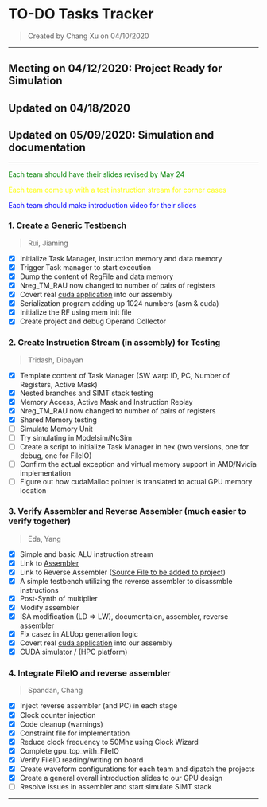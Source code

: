 # TO-DO Tasks Tracker
> Created by Chang Xu on 04/10/2020
---
## Meeting on 04/12/2020: Project Ready for Simulation

## Updated on 04/18/2020

## Updated on 05/09/2020: Simulation and documentation

---
<span style="color:green">Each team should have their slides revised by May 24</span>

<span style="color:yellow">Each team come up with a test instruction stream for corner cases</span>

<span style="color:blue">Each team should make introduction video for their slides</span>


### 1. Create a Generic Testbench

> Rui, Jiaming
- [x] Initialize Task Manager, instruction memory and data memory
- [x] Trigger Task manager to start execution
- [x] Dump the content of RegFile and data memory
- [x] Nreg_TM_RAU now changed to number of pairs of registers
- [x] Covert real [cuda application](../cuda/add.cu) into our assembly
- [x] Serialization program adding up 1024 numbers (asm & cuda)
- [x] Initialize the RF using mem init file
- [x] Create project and debug Operand Collector
### 2. Create Instruction Stream (in assembly) for Testing
> Tridash, Dipayan
- [x] Template content of Task Manager (SW warp ID, PC, Number of Registers, Active Mask)
- [x] Nested branches and SIMT stack testing
- [x] Memory Access, Active Mask and Instruction Replay
- [x] Nreg_TM_RAU now changed to number of pairs of registers
- [x] Shared Memory testing
- [ ] Simulate Memory Unit
- [ ] Try simulating in Modelsim/NcSim
- [ ] Create a script to initialize Task Manager in hex (two versions, one for debug, one for FileIO)
- [ ] Confirm the actual exception and virtual memory support in AMD/Nvidia implementation
- [ ] Figure out how cudaMalloc pointer is translated to actual GPU memory location
### 3. Verify Assembler and Reverse Assembler (much easier to verify together)
> Eda, Yang
- [x] Simple and basic ALU instruction stream</span>
- [x] Link to [Assembler](https://github.com/L1ttleFlyyy/EE560-GPU-ISA-Assembler)
- [x] Link to Reverse Assembler ([Source File to be added to project]())
- [x] A simple testbench utilizing the reverse assembler to disassmble instructions
- [x] Post-Synth of multiplier
- [x] Modify assembler
- [x] ISA modification (LD => LW), documentaion, assembler, reverse assembler
- [x] Fix casez in ALUop generation logic
- [x] Covert real [cuda application](../cuda/mulv.cu) into our assembly
- [x] CUDA simulator / (HPC platform)
### 4. Integrate FileIO and reverse assembler
> Spandan, Chang
- [x] Inject reverse assembler (and PC) in each stage
- [x] Clock counter injection
- [x] Code cleanup (warnings)
- [x] Constraint file for implementation
- [x] Reduce clock frequency to 50Mhz using Clock Wizard
- [x] Complete gpu_top_with_FileIO
- [x] Verify FileIO reading/writing on board
- [x] Create waveform configurations for each team and dipatch the projects
- [x] Create a general overall introduction slides to our GPU design
- [ ] Resolve issues in assembler and start simulate SIMT stack
---